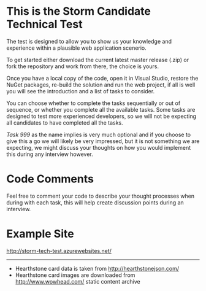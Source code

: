 # This is the Storm Candidate Technical Test

The test is designed to allow you to show us your knowledge and experience within a plausible web application scenerio.

To get started either download the current latest master release (.zip) or fork the repository and work from there, the choice is yours.

Once you have a local copy of the code, open it in Visual Studio, restore the NuGet packages, re-build the solution and run the web project, if all is well you will see the introduction and a list of tasks to consider.

You can choose whether to complete the tasks sequentially or out of sequence, or whether you complete all the available tasks.  Some tasks are designed to test more experienced developers, so we will not be expecting all candidates to have completed all the tasks.

*Task 999* as the name implies is very much optional and if you choose to give this a go we will likely be very impressed, but it is not something we are expecting, we might discuss your thoughts on how you would implement this during any interview however.

# Code Comments
Feel free to comment your code to describe your thought processes when during with each task, this will help create discussion points during an interview.

# Example Site

http://storm-tech-test.azurewebsites.net/

---

* Hearthstone card data is taken from http://hearthstonejson.com/
* Hearthstone card images are downloaded from http://www.wowhead.com/ static content archive
